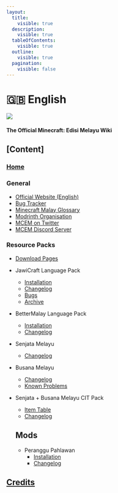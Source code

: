 ```yaml
---
layout:
  title:
    visible: true
  description:
    visible: true
  tableOfContents:
    visible: true
  outline:
    visible: true
  pagination:
    visible: false
---
```


# 🇬🇧 English

![](https://imgur.com/0HxIaqK.png)

#### The Official Minecraft: Edisi Melayu Wiki

## \[Content]

### [Home](../)

### General

* [Official Website (English)](https://bit.ly/MCEMWebsite)
* [Bug Tracker](https://github.com/Minecraft-EdisiMelayu/MCEM-BugTracker)
* [Minecraft Malay Glossary](<../Bahasa Melayu/Glosari-Minecraft-untuk-Rumi-dan-Jawi.md>)
* [Modrinth Organisation](https://bit.ly/MCEM-Modrinth)
* [MCEM on Twitter](https://twitter.com/MC_EdisiMelayu)
* [MCEM Discord Server](https://bit.ly/MCEM-Discord)

### Resource Packs

* [Download Pages](../English/Download-Pages.md)
* JawiCraft Language Pack
  * [Installation](../English/JawiCraft/Installation.md)
  * [Changelog](../English/JawiCraft/Changelog.md)
  * [Bugs](../English/JawiCraft/Bugs.md)
  * [Archive](https://github.com/Minecraft-EdisiMelayu/Arkib-JawiCraft)
* BetterMalay Language Pack
  * [Installation](../English/BetterMalay/Installation.md)
  * [Changelog](../English/BetterMalay/Changelog.md)
* Senjata Melayu
  * [Changelog](<../English/Senjata Melayu/Changelog.md>)
* Busana Melayu
  * [Changelog](<../English/Busana Melayu/Changelog.md>)
  * [Known Problems](<../English/Busana Melayu/Known-Problems.md>)
*   Senjata + Busana Melayu CIT Pack

    * [Item Table](senjata-+-busana-melayu-cit-pack/item-table.md)
    * [Changelog](senjata-+-busana-melayu-cit-pack/changelog.md)



    ## Mods

    * Peranggu Pahlawan
      * [Installation](peranggu-pahlawan/installation.md)
      * [Changelog](peranggu-pahlawan/changelog.md)

## [Credits](../English/Credits.md)
